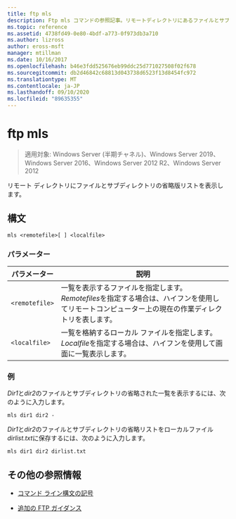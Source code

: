 ```yaml
---
title: ftp mls
description: Ftp mls コマンドの参照記事。リモートディレクトリにあるファイルとサブディレクトリの省略形の一覧を表示します。
ms.topic: reference
ms.assetid: 4738fd49-0e80-4bdf-a773-0f973db3a710
ms.author: lizross
author: eross-msft
manager: mtillman
ms.date: 10/16/2017
ms.openlocfilehash: b46e3fdd525676eb99ddc25d771027508f02f678
ms.sourcegitcommit: db2d46842c68813d043738d6523f13d8454fc972
ms.translationtype: MT
ms.contentlocale: ja-JP
ms.lasthandoff: 09/10/2020
ms.locfileid: "89635355"
---
```

# <a name="ftp-mls"></a>ftp mls

> 適用対象: Windows Server (半期チャネル)、Windows Server 2019、Windows Server 2016、Windows Server 2012 R2、Windows Server 2012

リモート ディレクトリにファイルとサブディレクトリの省略版リストを表示します。

## <a name="syntax"></a>構文

```
mls <remotefile>[ ] <localfile>
```

### <a name="parameters"></a>パラメーター

| パラメーター | 説明 |
| --------- | ----------- |
| `<remotefile>` | 一覧を表示するファイルを指定します。 *Remotefiles*を指定する場合は、ハイフンを使用してリモートコンピューター上の現在の作業ディレクトリを表します。 |
| `<localfile>` | 一覧を格納するローカル ファイルを指定します。 *Localfile*を指定する場合は、ハイフンを使用して画面に一覧表示します。 |

### <a name="examples"></a>例

*Dir1*と*dir2*のファイルとサブディレクトリの省略された一覧を表示するには、次のように入力します。

```
mls dir1 dir2 -
```

*Dir1*と*dir2*のファイルとサブディレクトリの省略リストをローカルファイル*dirlist.txt*に保存するには、次のように入力します。

```
mls dir1 dir2 dirlist.txt
```

## <a name="additional-references"></a>その他の参照情報

- [コマンド ライン構文の記号](command-line-syntax-key.md)

- [追加の FTP ガイダンス](/previous-versions/orphan-topics/ws.10/cc756013(v=ws.10))
